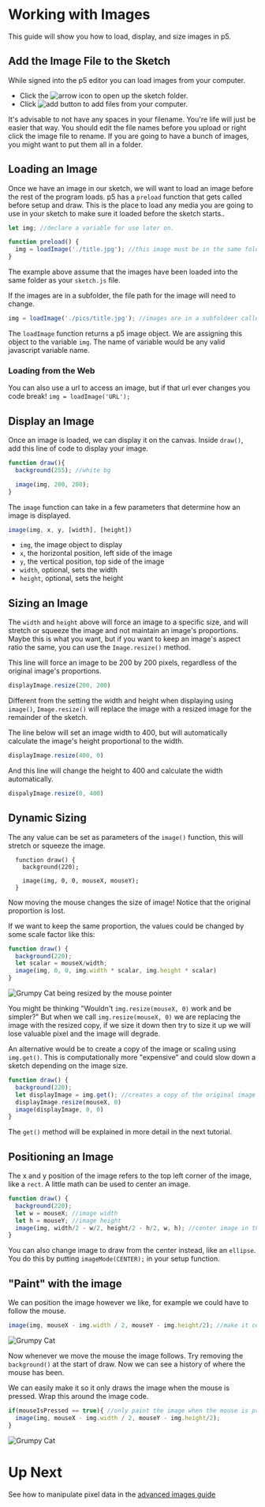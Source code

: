 # Working with Images
This guide will show you how to load, display, and size images in p5.

## Add the Image File to the Sketch
While signed into the p5 editor you can load images from your computer.
* Click the ![arrow icon](./imgs/file_arrow.png) to open up the sketch folder.
* Click ![add button](./imgs/add.png) to add files from your computer.

It's advisable to not have any spaces in your filename. You're life will just be easier that way. You should edit the file names before you upload or right click the image file to rename.
If you are going to have a bunch of images, you might want to put them all in a folder.

## Loading an Image
Once we have an image in our sketch, we will want to load an image before the rest of the program loads. p5 has a `preload` function that gets called before setup and draw. This is the place to load any media you are going to use in your sketch to make sure it loaded before the sketch starts..

```javascript
let img; //declare a variable for use later on.

function preload() {
  img = loadImage('./title.jpg'); //this image must be in the same folder as the sketch code
}
```
The example above assume that the images have been loaded into the same folder as your `sketch.js` file.

If the images are in a subfolder, the file path for the image will need to change.
```javascript
img = loadImage('./pics/title.jpg'); //images are in a subfoldeer called pics
```

The `loadImage` function returns a p5 image object. We are assigning this object to the variable `img`. The name of variable would be any valid javascript variable name.

### Loading from the Web
You can also use a url to access an image, but if that url ever changes you code break!
`img = loadImage('URL');`

## Display an Image
Once an image is loaded, we can display it on the canvas.
Inside `draw()`, add this line of code to display your image.

```javascript
function draw(){
  background(255); //white bg

  image(img, 200, 200);
}
```

The `image` function can take in a few parameters that determine how an image is displayed.

```javascript
image(img, x, y, [width], [height])
```
  - `img`, the image object to display
  - `x`, the horizontal position, left side of the image
  - `y`, the vertical position, top side of the image
  - `width`, optional, sets the width
  - `height`, optional, sets the height

## Sizing an Image
The `width` and `height` above will force an image to a specific size, and will stretch or squeeze the image and not maintain an image's proportions. Maybe this is what you want, but if you want to keep an image's aspect ratio the same, you can use the `Image.resize()` method. 

This line will force an image to be 200 by 200 pixels, regardless of the original image's proportions.
```javascript
displayImage.resize(200, 200)
```
Different from the setting the width and height when displaying using `image()`, `Image.resize()` will replace the image with a resized image for the remainder of the sketch. 

The line below will set an image width to 400, but will automatically calculate the image's height proportional to the width. 
```javascript
displayImage.resize(400, 0)
```
And this line will change the height to 400 and calculate the width automatically.
```javascript
dispalyImage.resize(0, 400)
```

## Dynamic Sizing
The any value can be set as parameters of the `image()` function, this will stretch or squeeze the image. 
```javasript
  function draw() {
    background(220);

    image(img, 0, 0, mouseX, mouseY);
  }
```
Now moving the mouse changes the size of image! Notice that the original proportion is lost.
 
If we want to keep the same proportion, the values could be changed by some scale factor like this:
```javascript
function draw() {
  background(220);
  let scalar = mouseX/width;
  image(img, 0, 0, img.width * scalar, img.height * scalar)
}
```
![Grumpy Cat being resized by the mouse pointer](./imgs/grumpy-size.gif)

You might be thinking "Wouldn't `img.resize(mouseX, 0)` work and be simpler?" But when we call `img.resize(mouseX, 0)` we are replacing the image with the resized copy, if we size it down then try to size it up we will lose valuable pixel and the image will degrade.
 
An alternative would be to create a copy of the image or scaling using `img.get()`. This is computationally more "expensive" and could slow down a sketch depending on the image size.

```javascript
function draw() {
  background(220);
  let displayImage = img.get(); //creates a copy of the original image
  displayImage.resize(mouseX, 0)
  image(displayImage, 0, 0)
}
```

The `get()` method will be explained in more detail in the next tutorial.

## Positioning an Image
The x and y position of the image refers to the top left corner of the image, like a `rect`. A little math can be used to center an image.

```javascript
function draw() {
  background(220);
  let w = mouseX; //image width
  let h = mouseY; //image height
  image(img, width/2 - w/2, height/2 - h/2, w, h); //center image in the canvas
}
```

You can also change image to draw from the center instead, like an `ellipse`. You do this by putting `imageMode(CENTER);` in your setup function.

## "Paint" with the image
We can position the image however we like, for example we could have to follow the mouse.

```javascript
image(img, mouseX - img.width / 2, mouseY - img.height/2); //make it centered on the mouse
```
![Grumpy Cat](./imgs/grumpy-draw1.gif)

Now whenever we move the mouse the image follows. Try removing the `background()` at the start of draw. Now we can see a history of where the mouse has been.

We can easily make it so it only draws the image when the mouse is pressed. Wrap this around the image code.

```javascript
if(mouseIsPressed == true){ //only paint the image when the mouse is pressed.
  image(img, mouseX - img.width / 2, mouseY - img.height/2);
}
```
![Grumpy Cat](./imgs/grumpy-draw2.gif)

# Up Next 
See how to manipulate pixel data in the [advanced images guide](./advanced.md)
